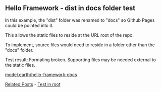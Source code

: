 ## Hello Framework - dist in docs folder test

In this example, the "dist" folder was renamed to "docs" so Github Pages could be pointed into it.

This allows the static files to reside at the URL root of the repo.

To implement, source files would need to reside in a folder other than the "docs" folder.

Test result: Formating broken. Supporting files may be needed external to the static files.

[model.earth/hello-framework-docs](https://model.earth/hello-framework-docs)

[Related Posts](https://github.com/observablehq/framework/discussions/1030) - [Test in root](https://github.com/ModelEarth/hello-framework-root/)

